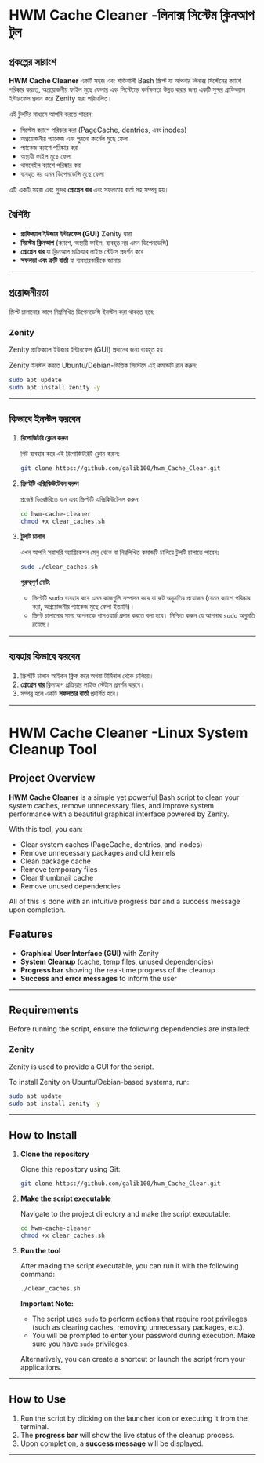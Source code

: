 
# HWM Cache Cleaner -লিনাক্স সিস্টেম ক্লিনআপ টুল

## প্রকল্পের সারাংশ

**HWM Cache Cleaner** একটি সহজ এবং শক্তিশালী Bash স্ক্রিপ্ট যা আপনার লিনাক্স সিস্টেমের ক্যাশে পরিষ্কার করতে, অপ্রয়োজনীয় ফাইল মুছে ফেলার এবং সিস্টেমের কর্মক্ষমতা উন্নত করার জন্য একটি সুন্দর গ্রাফিক্যাল ইন্টারফেস প্রদান করে Zenity দ্বারা পরিচালিত।

এই টুলটির মাধ্যমে আপনি করতে পারেন:
- সিস্টেম ক্যাশে পরিষ্কার করা (PageCache, dentries, এবং inodes)
- অপ্রয়োজনীয় প্যাকেজ এবং পুরনো কার্নেল মুছে ফেলা
- প্যাকেজ ক্যাশে পরিষ্কার করা
- অস্থায়ী ফাইল মুছে ফেলা
- থাম্বনেইল ক্যাশে পরিষ্কার করা
- ব্যবহৃত নয় এমন ডিপেনডেন্সি মুছে ফেলা

এটি একটি সহজ এবং সুন্দর **প্রোগ্রেস বার** এবং সফলতার বার্তা সহ সম্পন্ন হয়।

## বৈশিষ্ট্য
- **গ্রাফিক্যাল ইউজার ইন্টারফেস (GUI)** Zenity দ্বারা
- **সিস্টেম ক্লিনআপ** (ক্যাশে, অস্থায়ী ফাইল, ব্যবহৃত নয় এমন ডিপেনডেন্সি)
- **প্রোগ্রেস বার** যা ক্লিনআপ প্রক্রিয়ার লাইভ স্টেটাস প্রদর্শন করে
- **সফলতা এবং ত্রুটি বার্তা** যা ব্যবহারকারীকে জানায়

---

## প্রয়োজনীয়তা

স্ক্রিপ্ট চালানোর আগে নিম্নলিখিত ডিপেনডেন্সি ইনস্টল করা থাকতে হবে:

### Zenity
Zenity গ্রাফিক্যাল ইউজার ইন্টারফেস (GUI) প্রদানের জন্য ব্যবহৃত হয়।

Zenity ইনস্টল করতে Ubuntu/Debian-ভিত্তিক সিস্টেমে এই কমান্ডটি রান করুন:

```bash
sudo apt update
sudo apt install zenity -y
```

---

## কিভাবে ইনস্টল করবেন

1. **রিপোজিটরি ক্লোন করুন**

   গিট ব্যবহার করে এই রিপোজিটরিটি ক্লোন করুন:

   ```bash
   git clone https://github.com/galib100/hwm_Cache_Clear.git
   ```

2. **স্ক্রিপ্টটি এক্সিকিউটেবল করুন**

   প্রজেক্ট ডিরেক্টরিতে যান এবং স্ক্রিপ্টটি এক্সিকিউটেবল করুন:

   ```bash
   cd hwm-cache-cleaner
   chmod +x clear_caches.sh
   ```

3. **টুলটি চালান**

   এখন আপনি সরাসরি অ্যাপ্লিকেশন মেনু থেকে বা নিম্নলিখিত কমান্ডটি চালিয়ে টুলটি চালাতে পারেন:

   ```bash
   sudo ./clear_caches.sh
   ```

   **গুরুত্বপূর্ণ নোট:**
   - স্ক্রিপ্টটি `sudo` ব্যবহার করে এমন কাজগুলি সম্পাদন করে যা রুট অনুমতির প্রয়োজন (যেমন ক্যাশে পরিষ্কার করা, অপ্রয়োজনীয় প্যাকেজ মুছে ফেলা ইত্যাদি)।
   - স্ক্রিপ্ট চালানোর সময় আপনাকে পাসওয়ার্ড প্রদান করতে বলা হবে। নিশ্চিত করুন যে আপনার `sudo` অনুমতি রয়েছে।

---

## ব্যবহার কিভাবে করবেন

1. স্ক্রিপ্টটি চালান আইকন ক্লিক করে অথবা টার্মিনাল থেকে চালিয়ে।
2. **প্রোগ্রেস বার** ক্লিনআপ প্রক্রিয়ার লাইভ স্টেটাস প্রদর্শন করবে।
3. সম্পন্ন হলে একটি **সফলতার বার্তা** প্রদর্শিত হবে।

---



# HWM Cache Cleaner -Linux System Cleanup Tool

## Project Overview

**HWM Cache Cleaner** is a simple yet powerful Bash script to clean your system caches, remove unnecessary files, and improve system performance with a beautiful graphical interface powered by Zenity.

With this tool, you can:
- Clear system caches (PageCache, dentries, and inodes)
- Remove unnecessary packages and old kernels
- Clean package cache
- Remove temporary files
- Clear thumbnail cache
- Remove unused dependencies

All of this is done with an intuitive progress bar and a success message upon completion.

## Features
- **Graphical User Interface (GUI)** with Zenity
- **System Cleanup** (cache, temp files, unused dependencies)
- **Progress bar** showing the real-time progress of the cleanup
- **Success and error messages** to inform the user

---

## Requirements

Before running the script, ensure the following dependencies are installed:

### Zenity
Zenity is used to provide a GUI for the script.

To install Zenity on Ubuntu/Debian-based systems, run:

```bash
sudo apt update
sudo apt install zenity -y
```

---

## How to Install

1. **Clone the repository**

   Clone this repository using Git:

   ```bash
   git clone https://github.com/galib100/hwm_Cache_Clear.git
   ```

2. **Make the script executable**

   Navigate to the project directory and make the script executable:

   ```bash
   cd hwm-cache-cleaner
   chmod +x clear_caches.sh
   ```

3. **Run the tool**

   After making the script executable, you can run it with the following command:

   ```bash
   ./clear_caches.sh
   ```

   **Important Note:**
   - The script uses `sudo` to perform actions that require root privileges (such as clearing caches, removing unnecessary packages, etc.).
   - You will be prompted to enter your password during execution. Make sure you have `sudo` privileges.

   Alternatively, you can create a shortcut or launch the script from your applications.

---

## How to Use

1. Run the script by clicking on the launcher icon or executing it from the terminal.
2. The **progress bar** will show the live status of the cleanup process.
3. Upon completion, a **success message** will be displayed.

---
